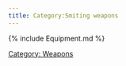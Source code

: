 ```yaml
---
title: Category:Smiting weapons
---
```


{% include Equipment.md %}

[Category: Weapons](Category:_Weapons "wikilink")